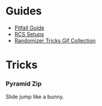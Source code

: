 # Guides

* [Pitfall Guide](pitfall_guide)
* [RCS Setups](map-transition-rcs)
* [Randomizer Tricks Gif Collection](randomizer_tricks)

# Tricks

### Pyramid Zip

Slide jump like a bunny.

<img class='gfyitem' data-id='KindlyBabyishArcticfox'/>
